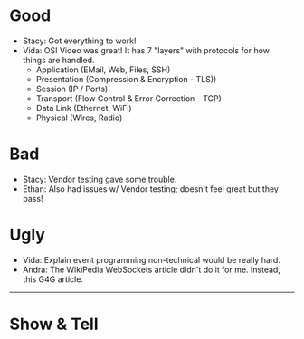 # Good

- Stacy: Got everything to work!
- Vida: OSI Video was great! It has 7 "layers" with protocols for how things are handled.
  - Application (EMail, Web, Files, SSH)
  - Presentation (Compression & Encryption - TLS))
  - Session (IP / Ports)
  - Transport (Flow Control & Error Correction - TCP)
  - Data Link (Ethernet, WiFi)
  - Physical (Wires, Radio)

# Bad

- Stacy: Vendor testing gave some trouble.
- Ethan: Also had issues w/ Vendor testing; doesn't feel great but they pass!

# Ugly

- Vida: Explain event programming non-technical would be really hard.
- Andra: The WikiPedia WebSockets article didn't do it for me. Instead, this G4G article.

---

# Show & Tell
